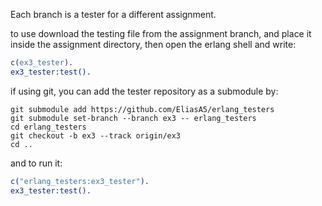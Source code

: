 Each branch is a tester for a different assignment.

to use download the testing file from the assignment branch, and place it inside the assignment directory, then open the erlang shell and write:
```erlang
c(ex3_tester).
ex3_tester:test().
```

if using git, you can add the tester repository as a submodule by:
```
git submodule add https://github.com/EliasA5/erlang_testers
git submodule set-branch --branch ex3 -- erlang_testers
cd erlang_testers
git checkout -b ex3 --track origin/ex3
cd ..
```

and to run it:
```erlang
c("erlang_testers:ex3_tester").
ex3_tester:test().
```


